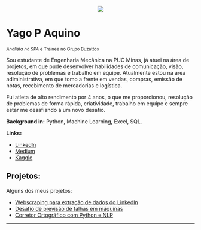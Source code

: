 <p align="center">
  <img src="https://raw.githubusercontent.com/carlosfab/template_portfolio/master/banner.png" >
</p>

# Yago P Aquino
<sub>*Analista no SPA* e Trainee no Grupo Buzattos</sub>

Sou estudante de Engenharia Mecânica na PUC Minas, já atuei na área de projetos, em que pude desenvolver habilidades de comunicação, visão, resolução de problemas e trabalho em equipe. Atualmente estou na área adiministrativa, em que tomo a frente em vendas, compras, emissão de notas, recebimento de mercadorias e logística.

Fui atleta de alto rendimento por 4 anos, o que me proporcionou, resolução de problemas de forma rápida, criatividade, trabalho em equipe e sempre estar me desafiando á um novo desafio.

**Background in:** Python, Machine Learning, Excel, SQL.

**Links:**
* [LinkedIn](https://www.linkedin.com/in/yago-pacheco-de-aquino-958881183)
* [Medium](https://medium.com/@yagopacheco.34)
* [Kaggle](https://www.kaggle.com/yagopachecodeaquino)


## Projetos:
Alguns dos meus projetos:

* [Webscraping para extração de dados do LinkedIn](https://bityli.com/eWHjx)
* [Desafio de previsão de falhas em máquinas](encurtador.com.br/fjwzA)
* [Corretor Ortográfico com Python e NLP](encurtador.com.br/fBJWY)
---





